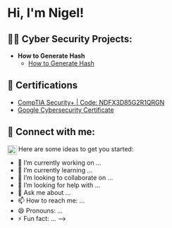 <h1>Hi, I'm Nigel! </h1>

<h2>👨‍💻 Cyber Security Projects:</h2>

- <b>How to Generate Hash</b>
  - [How to Generate Hash](https://github.com/CyberSecVoyage/gethash)
 
<h2>📑 Certifications</h2>

  - [CompTIA Security+ | Code: NDFX3D85G2R1QRGN](https://www.certmetrics.com/comptia/public/verification.aspx/)
  - [Google Cybersecurity Certificate](https://www.coursera.org/account/accomplishments/professional-cert/ZWPK26ESS5J3)

<h2> 🤳 Connect with me:</h2>

[<img align="left" alt="Nigel | LinkedIn" width="22px" src="https://cdn.jsdelivr.net/npm/simple-icons@v3/icons/linkedin.svg" />][linkedin]

[linkedin]: https://www.linkedin.com/in/nigellwj/


Here are some ideas to get you started:

- 🔭 I’m currently working on ...
- 🌱 I’m currently learning ...
- 👯 I’m looking to collaborate on ...
- 🤔 I’m looking for help with ...
- 💬 Ask me about ...
- 📫 How to reach me: ...
- 😄 Pronouns: ...
- ⚡ Fun fact: ...
-->
